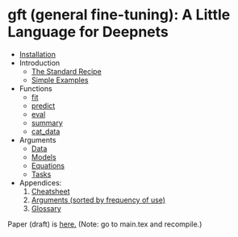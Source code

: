 # gft (general fine-tuning): A Little Language for Deepnets

<ul>
<li><a href="sections/installation.md">Installation</a></li>
<li>Introduction

<ul>
<li><a href="sections/intro/standard_recipe.md">The Standard Recipe</a></li>
<li><a href="sections/intro/simple_examples.md">Simple Examples</a></li>
</ul></li>

<li>
Functions
<ul>
<li><a href="sections/functions/gft_fit.md">fit</a></li>
<li><a href="sections/functions/gft_predict.md">predict</a></li>
<li><a href="sections/functions/gft_eval.md">eval</a></li>
<li><a href="sections/functions/gft_summary.md">summary</a></li>
<li><a href="sections/gft_cat_data.md">cat_data</a></li>
</ul></li>

<li>
Arguments
<ul>
<li><a href="sections/arguments/data.md">Data</a></li>
<li><a href="sections/arguments/model.md">Models</a></li>
<li><a href="sections/arguments/eqn.md">Equations</a></li>
<li><a href="sections/argument/task.md">Tasks</a></li>
</ul></li>

<li>Appendices: 
<ol>
<li><a href="sections/cheatsheet.md">Cheatsheet<a></li>
<li><a href="sections/arguments/arguments.md">Arguments (sorted by frequency of use)<a></li>
<li><a href="sections/glossary.md">Glossary<a></li>
</ol></li>

</ul>

Paper (draft) is <a href="https://www.overleaf.com/read/kmhzfmjhnmfk">here.</a>
(Note: go to main.tex and recompile.)

